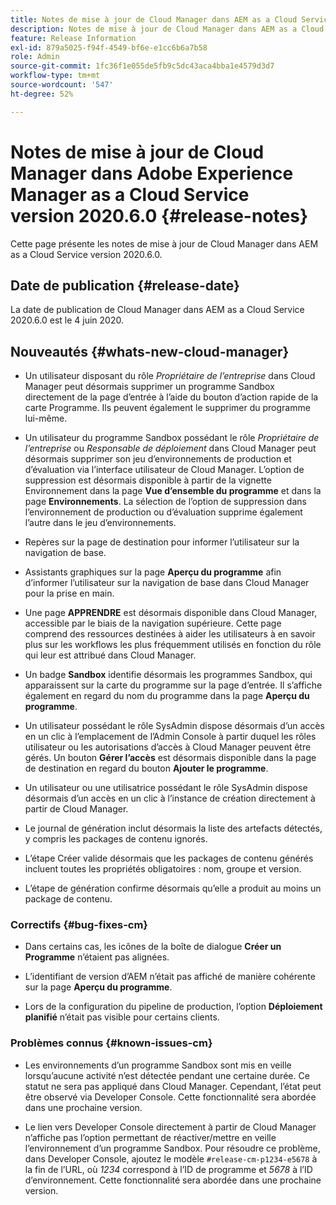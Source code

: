 ```yaml
---
title: Notes de mise à jour de Cloud Manager dans AEM as a Cloud Service version 2020.6.0
description: Notes de mise à jour de Cloud Manager dans AEM as a Cloud Service version 2020.6.0
feature: Release Information
exl-id: 879a5025-f94f-4549-bf6e-e1cc6b6a7b58
role: Admin
source-git-commit: 1fc36f1e055de5fb9c5dc43aca4bba1e4579d3d7
workflow-type: tm+mt
source-wordcount: '547'
ht-degree: 52%

---
```


# Notes de mise à jour de Cloud Manager dans Adobe Experience Manager as a Cloud Service version 2020.6.0 {#release-notes}

Cette page présente les notes de mise à jour de Cloud Manager dans AEM as a Cloud Service version 2020.6.0.

## Date de publication {#release-date}

La date de publication de Cloud Manager dans AEM as a Cloud Service 2020.6.0 est le 4 juin 2020.

## Nouveautés {#whats-new-cloud-manager}

* Un utilisateur disposant du rôle *Propriétaire de l’entreprise* dans Cloud Manager peut désormais supprimer un programme Sandbox directement de la page d’entrée à l’aide du bouton d’action rapide de la carte Programme. Ils peuvent également le supprimer du programme lui-même.

* Un utilisateur du programme Sandbox possédant le rôle *Propriétaire de l’entreprise* ou *Responsable de déploiement* dans Cloud Manager peut désormais supprimer son jeu d’environnements de production et d’évaluation via l’interface utilisateur de Cloud Manager. L’option de suppression est désormais disponible à partir de la vignette Environnement dans la page **Vue d’ensemble du programme** et dans la page **Environnements**. La sélection de l’option de suppression dans l’environnement de production ou d’évaluation supprime également l’autre dans le jeu d’environnements.

* Repères sur la page de destination pour informer l’utilisateur sur la navigation de base.

* Assistants graphiques sur la page **Aperçu du programme** afin d’informer l’utilisateur sur la navigation de base dans Cloud Manager pour la prise en main.

* Une page **APPRENDRE** est désormais disponible dans Cloud Manager, accessible par le biais de la navigation supérieure. Cette page comprend des ressources destinées à aider les utilisateurs à en savoir plus sur les workflows les plus fréquemment utilisés en fonction du rôle qui leur est attribué dans Cloud Manager.

* Un badge **Sandbox** identifie désormais les programmes Sandbox, qui apparaissent sur la carte du programme sur la page d’entrée. Il s’affiche également en regard du nom du programme dans la page **Aperçu du programme**.

* Un utilisateur possédant le rôle SysAdmin dispose désormais d’un accès en un clic à l’emplacement de l’Admin Console à partir duquel les rôles utilisateur ou les autorisations d’accès à Cloud Manager peuvent être gérés. Un bouton **Gérer l’accès** est désormais disponible dans la page de destination en regard du bouton **Ajouter le programme**.

* Un utilisateur ou une utilisatrice possédant le rôle SysAdmin dispose désormais d’un accès en un clic à l’instance de création directement à partir de Cloud Manager.

* Le journal de génération inclut désormais la liste des artefacts détectés, y compris les packages de contenu ignorés.

* L’étape Créer valide désormais que les packages de contenu générés incluent toutes les propriétés obligatoires : nom, groupe et version.

* L’étape de génération confirme désormais qu’elle a produit au moins un package de contenu.

### Correctifs {#bug-fixes-cm}

* Dans certains cas, les icônes de la boîte de dialogue **Créer un Programme** n’étaient pas alignées.

* L’identifiant de version d’AEM n’était pas affiché de manière cohérente sur la page **Aperçu du programme**.

* Lors de la configuration du pipeline de production, l’option **Déploiement planifié** n’était pas visible pour certains clients.

### Problèmes connus {#known-issues-cm}

* Les environnements d’un programme Sandbox sont mis en veille lorsqu’aucune activité n’est détectée pendant une certaine durée. Ce statut ne sera pas appliqué dans Cloud Manager. Cependant, l’état peut être observé via Developer Console. Cette fonctionnalité sera abordée dans une prochaine version.

* Le lien vers Developer Console directement à partir de Cloud Manager n’affiche pas l’option permettant de réactiver/mettre en veille l’environnement d’un programme Sandbox. Pour résoudre ce problème, dans Developer Console, ajoutez le modèle `#release-cm-p1234-e5678` à la fin de l’URL, où *1234* correspond à l’ID de programme et *5678* à l’ID d’environnement. Cette fonctionnalité sera abordée dans une prochaine version.
